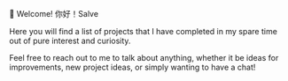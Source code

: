 👋 Welcome! 你好！Salve

Here you will find a list of projects that I have completed in my spare time out of pure interest and curiosity.

Feel free to reach out to me to talk about anything, whether it be ideas for improvements, new project ideas, or simply wanting to have a chat!
